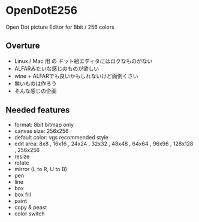 # OpenDotE256
Open Dot picture Editor for 8bit / 256 colors

## Overture
- Linux / Mac 用 の ドット絵エディタにはロクなものがない
- ALFARみたいな感じのものが欲しい
- wine + ALFARでも良いかもしれないけど面倒くさい
- 無いものは作ろう
- そんな感じの企画

## Needed features
- format: 8bit bitmap only
- canvas size: 256x256
- default color: vgs recommended style
- edit area: 8x8 , 16x16 , 24x24 , 32x32 , 48x48 , 64x64 , 96x96 , 128x128 , 256x256
- resize
- rotate
- mirror (L to R, U to B)
- pen
- line
- box
- box fill
- paint
- copy & peast
- color switch
